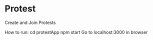 # Protest
Create and Join Protests

How to run:
cd protestApp
npm start
Go to localhost:3000 in browser
